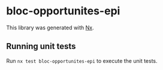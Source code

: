 # bloc-opportunites-epi

This library was generated with [Nx](https://nx.dev).

## Running unit tests

Run `nx test bloc-opportunites-epi` to execute the unit tests.

